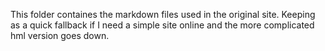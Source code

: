 This folder containes the markdown files used in the original site. Keeping as a quick fallback if I need a simple site online and the more complicated hml version goes down.
